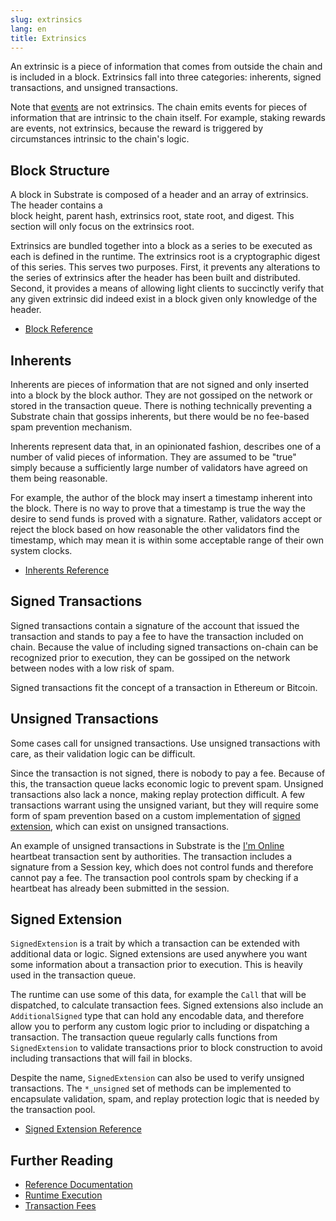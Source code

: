 ```yaml
---
slug: extrinsics
lang: en
title: Extrinsics
---
```


An extrinsic is a piece of information that comes from outside the chain and is included in a 
block. Extrinsics fall into three categories: inherents, signed transactions, and unsigned 
transactions.

Note that [events](development/module/events.md) are not extrinsics. The chain emits events for 
pieces of information that are intrinsic to the chain itself. For example, staking rewards are 
events, not extrinsics, because the reward is triggered by circumstances intrinsic to the chain's 
logic.

## Block Structure

A block in Substrate is composed of a header and an array of extrinsics. The header contains a  
block height, parent hash, extrinsics root, state root, and digest. This section will only focus on 
the extrinsics root.

Extrinsics are bundled together into a block as a series to be executed as each is defined in the 
runtime. The extrinsics root is a cryptographic digest of this series. This serves two purposes. 
First, it prevents any alterations to the series of extrinsics after the header has been built and 
distributed. Second, it provides a means of allowing light clients to succinctly verify that any 
given extrinsic did indeed exist in a block given only knowledge of the header.

- [Block Reference](https://substrate.dev/rustdocs/master/sp_runtime/traits/trait.Block.html)

## Inherents

Inherents are pieces of information that are not signed and only inserted into a block by the block 
author. They are not gossiped on the network or stored in the transaction queue. There is nothing 
technically preventing a Substrate chain that gossips inherents, but there would be no fee-based 
spam prevention mechanism.

Inherents represent data that, in an opinionated fashion, describes one of a number of valid pieces 
of information. They are assumed to be "true" simply because a sufficiently large number of 
validators have agreed on them being reasonable.

For example, the author of the block may insert a timestamp inherent into the block. There is no 
way to prove that a timestamp is true the way the desire to send funds is proved with a signature. 
Rather, validators accept or reject the block based on how reasonable the other validators find the 
timestamp, which may mean it is within some acceptable range of their own system clocks.

- [Inherents Reference](https://substrate.dev/rustdocs/master/sp_inherents/index.html)

## Signed Transactions

Signed transactions contain a signature of the account that issued the transaction and stands to 
pay a fee to have the transaction included on chain. Because the value of including signed 
transactions on-chain can be recognized prior to execution, they can be gossiped on the network 
between nodes with a low risk of spam.

Signed transactions fit the concept of a transaction in Ethereum or Bitcoin.

## Unsigned Transactions

Some cases call for unsigned transactions. Use unsigned transactions with care, as their validation 
logic can be difficult.

Since the transaction is not signed, there is nobody to pay a fee. Because of this, the transaction 
queue lacks economic logic to prevent spam. Unsigned transactions also lack a nonce, making replay 
protection difficult. A few transactions warrant using the unsigned variant, but they will require 
some form of spam prevention based on a custom implementation of
[signed extension](#signed-extension), which can exist on unsigned transactions.

An example of unsigned transactions in Substrate is the 
[I'm Online](../runtime/frame.md#im-online) 
heartbeat transaction sent by authorities. The transaction includes a signature from a Session key, 
which does not control funds and therefore cannot pay a fee. The transaction pool controls spam 
by checking if a heartbeat has already been submitted in the session.

## Signed Extension

`SignedExtension` is a trait by which a transaction can be extended with additional data or logic. 
Signed extensions are used anywhere you want some information about a transaction prior to 
execution. This is heavily used in the transaction queue.

The runtime can use some of this data, for example the `Call` that will be dispatched, to calculate 
transaction fees. Signed extensions also include an `AdditionalSigned` type that can hold any 
encodable data, and therefore allow you to perform any custom logic prior to including or 
dispatching a transaction. The transaction queue regularly calls functions from `SignedExtension` 
to validate transactions prior to block construction to avoid including transactions that will fail 
in blocks.

Despite the name, `SignedExtension` can also be used to verify unsigned transactions. The 
`*_unsigned` set of methods can be implemented to encapsulate validation, spam, and replay 
protection logic that is needed by the transaction pool.

- [Signed Extension Reference](https://substrate.dev/rustdocs/master/sp_runtime/traits/trait.SignedExtension.html)

## Further Reading

- [Reference Documentation](https://substrate.dev/rustdocs/master/sp_runtime/traits/trait.Extrinsic.html)
- [Runtime Execution](development/module/execution.md)
- [Transaction Fees](development/module/fees.md)
<!-- TODO - [Transaction Pool](conceptual/node/tx-pool.md) -->
